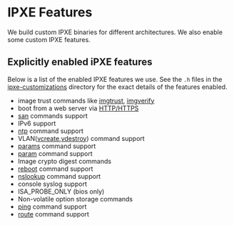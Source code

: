 # IPXE Features

We build custom IPXE binaries for different architectures.
We also enable some custom IPXE features.

## Explicitly enabled iPXE features

Below is a list of the enabled IPXE features we use.
See the `.h` files in the [ipxe-customizations](../binary/script/ipxe-customizations) directory for the exact details of the features enabled.

- image trust commands like [imgtrust](https://ipxe.org/cmd/imgtrust), [imgverify](https://ipxe.org/cmd/imgverify)
- boot from a web server via [HTTP/HTTPS](https://ipxe.org/cmd)
- [san](https://ipxe.org/cmd) commands support
- IPv6 support
- [ntp](https://ipxe.org/cmd/ntp) command support
- VLAN([vcreate](https://ipxe.org/cmd/vcreate),[vdestroy](https://ipxe.org/cmd/vdestroy)) command support
- [params](https://ipxe.org/cmd/params) command support
- [param](https://ipxe.org/cmd/param) command support
- Image crypto digest commands
- [reboot](https://ipxe.org/cmd/reboot) command support
- [nslookup](https://ipxe.org/cmd/nslookup) command support
- console syslog support
- ISA_PROBE_ONLY (bios only)
- Non-volatile option storage commands
- [ping](https://ipxe.org/cmd/ping) command support
- [route](https://ipxe.org/cmd/route) command support
